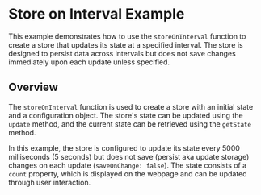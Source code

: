 # Store on Interval Example

This example demonstrates how to use the `storeOnInterval` function to create a store that updates its state at a specified interval. The store is designed to persist data across intervals but does not save changes immediately upon each update unless specified.

## Overview

The `storeOnInterval` function is used to create a store with an initial state and a configuration object. The store's state can be updated using the `update` method, and the current state can be retrieved using the `getState` method.

In this example, the store is configured to update its state every 5000 milliseconds (5 seconds) but does not save (persist aka update storage) changes on each update (`saveOnChange: false`). The state consists of a `count` property, which is displayed on the webpage and can be updated through user interaction.
